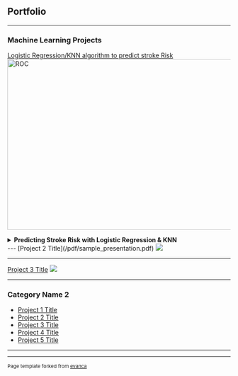 ## Portfolio

---

### Machine Learning Projects

[Logistic Regression/KNN algorithm to predict stroke Risk](https://github.com/KaylenaMann/HW2)
<img width="511" height="386" alt="ROC" src="https://github.com/user-attachments/assets/38655b46-d54d-4a4a-8a80-f4bcd30457aa" />

<details>

<summary><strong>Predicting Stroke Risk with Logistic Regression & KNN</strong></summary>

Developed a binary classification model to predict stroke risk based on patient characteristics.   
Compared **Logistic Regression,** **K-Nearest Neighbors (KNN),**, and **Ridge Regression,** evaluating model performance with **F1-score**, **ROC-AUC**, and **precision-recall** metrics.

**Skills:** Python · scikit-learn · pandas · model evaluation

[🔗 View on GitHub](https://github.com/KaylenaMann/HW2)
</details>
---
[Project 2 Title](/pdf/sample_presentation.pdf)
<img src="images/dummy_thumbnail.jpg?raw=true"/>

---
[Project 3 Title](http://example.com/)
<img src="images/dummy_thumbnail.jpg?raw=true"/>

---

### Category Name 2

- [Project 1 Title](http://example.com/)
- [Project 2 Title](http://example.com/)
- [Project 3 Title](http://example.com/)
- [Project 4 Title](http://example.com/)
- [Project 5 Title](http://example.com/)

---




---
<p style="font-size:11px">Page template forked from <a href="https://github.com/evanca/quick-portfolio">evanca</a></p>
<!-- Remove above link if you don't want to attibute -->
